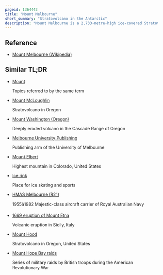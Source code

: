 ```yaml
---
pageid: 1364442
title: "Mount Melbourne"
short_summary: "Stratovolcano in the Antarctic"
description: "Mount Melbourne is a 2,733-metre-high ice-covered Stratovolcano in Victoria Land, Antarctica, between Wood Bay and Terra Nova Bay. It is an elongated Mountain with a Caldera at its Summit covered with Ice with numerous parasitic Vents a volcanic Field surrounds the Edifice. Mount Melbourne has a Volume of about 180 cubic Kilometres and Consists of Tephra Deposits and lava Flows ; tephra Deposits are also found encased within Ice and have been used to Date the last Eruption of Mount Melbourne to 1892 ± 30 Years. The volcano is fumarolically active."
---
```


## Reference

- [Mount Melbourne (Wikipedia)](https://en.wikipedia.org/?curid=1364442)

## Similar TL;DR

- [Mount](/tldr/en/mount)

  Topics referred to by the same term

- [Mount McLoughlin](/tldr/en/mount-mcloughlin)

  Stratovolcano in Oregon

- [Mount Washington (Oregon)](/tldr/en/mount-washington-oregon)

  Deeply eroded volcano in the Cascade Range of Oregon

- [Melbourne University Publishing](/tldr/en/melbourne-university-publishing)

  Publishing arm of the University of Melbourne

- [Mount Elbert](/tldr/en/mount-elbert)

  Highest mountain in Colorado, United States

- [Ice rink](/tldr/en/ice-rink)

  Place for ice skating and sports

- [HMAS Melbourne (R21)](/tldr/en/hmas-melbourne-r21)

  1955â1982 Majestic-class aircraft carrier of Royal Australian Navy

- [1669 eruption of Mount Etna](/tldr/en/1669-eruption-of-mount-etna)

  Volcanic eruption in Sicily, Italy

- [Mount Hood](/tldr/en/mount-hood)

  Stratovolcano in Oregon, United States

- [Mount Hope Bay raids](/tldr/en/mount-hope-bay-raids)

  Series of military raids by British troops during the American Revolutionary War
